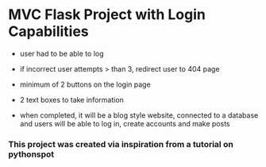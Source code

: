 # MVC Flask Project with Login Capabilities
- user had to be able to log 
- if incorrect user attempts > than 3, redirect user to 404 page
- minimum of 2 buttons on the login page
- 2 text boxes to take information

- when completed, it will be a blog style website, connected to a database and users will be able to log in, create accounts and make posts

### This project was created via inspiration from a tutorial on pythonspot